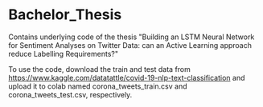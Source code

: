 # Bachelor_Thesis
Contains underlying code of the thesis "Building an LSTM Neural Network for Sentiment Analyses on Twitter Data: can an Active Learning approach reduce Labelling Requirements?"

To use the code, download the train and test data from https://www.kaggle.com/datatattle/covid-19-nlp-text-classification and upload it to colab named corona_tweets_train.csv and corona_tweets_test.csv, respectively. 
